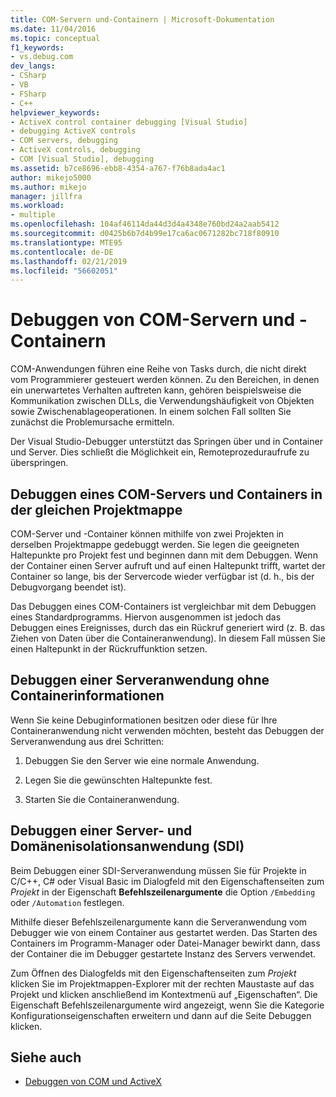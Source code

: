 ```yaml
---
title: COM-Servern und-Containern | Microsoft-Dokumentation
ms.date: 11/04/2016
ms.topic: conceptual
f1_keywords:
- vs.debug.com
dev_langs:
- CSharp
- VB
- FSharp
- C++
helpviewer_keywords:
- ActiveX control container debugging [Visual Studio]
- debugging ActiveX controls
- COM servers, debugging
- ActiveX controls, debugging
- COM [Visual Studio], debugging
ms.assetid: b7ce8696-ebb8-4354-a767-f76b8ada4ac1
author: mikejo5000
ms.author: mikejo
manager: jillfra
ms.workload:
- multiple
ms.openlocfilehash: 104af46114da44d3d4a4348e760bd24a2aab5412
ms.sourcegitcommit: d0425b6b7d4b99e17ca6ac0671282bc718f80910
ms.translationtype: MTE95
ms.contentlocale: de-DE
ms.lasthandoff: 02/21/2019
ms.locfileid: "56602051"
---
```

# <a name="com-server-and-container-debugging"></a>Debuggen von COM-Servern und -Containern
COM-Anwendungen führen eine Reihe von Tasks durch, die nicht direkt vom Programmierer gesteuert werden können. Zu den Bereichen, in denen ein unerwartetes Verhalten auftreten kann, gehören beispielsweise die Kommunikation zwischen DLLs, die Verwendungshäufigkeit von Objekten sowie Zwischenablageoperationen. In einem solchen Fall sollten Sie zunächst die Problemursache ermitteln.

 Der Visual Studio-Debugger unterstützt das Springen über und in Container und Server. Dies schließt die Möglichkeit ein, Remoteprozeduraufrufe zu überspringen.

##  <a name="BKMK_COMServerandContainerintheSameSolution"></a> Debuggen eines COM-Servers und Containers in der gleichen Projektmappe
 COM-Server und -Container können mithilfe von zwei Projekten in derselben Projektmappe gedebuggt werden. Sie legen die geeigneten Haltepunkte pro Projekt fest und beginnen dann mit dem Debuggen. Wenn der Container einen Server aufruft und auf einen Haltepunkt trifft, wartet der Container so lange, bis der Servercode wieder verfügbar ist (d. h., bis der Debugvorgang beendet ist).

 Das Debuggen eines COM-Containers ist vergleichbar mit dem Debuggen eines Standardprogramms. Hiervon ausgenommen ist jedoch das Debuggen eines Ereignisses, durch das ein Rückruf generiert wird (z. B. das Ziehen von Daten über die Containeranwendung). In diesem Fall müssen Sie einen Haltepunkt in der Rückruffunktion setzen.

##  <a name="BKMK_ServerApplicationWithoutContainerInformation"></a> Debuggen einer Serveranwendung ohne Containerinformationen
 Wenn Sie keine Debuginformationen besitzen oder diese für Ihre Containeranwendung nicht verwenden möchten, besteht das Debuggen der Serveranwendung aus drei Schritten:

1.  Debuggen Sie den Server wie eine normale Anwendung.

2.  Legen Sie die gewünschten Haltepunkte fest.

3.  Starten Sie die Containeranwendung.

##  <a name="BKMK_DebuggingaServerandDomainIsolationSDIApplication"></a> Debuggen einer Server- und Domänenisolationsanwendung (SDI)
 Beim Debuggen einer SDI-Serveranwendung müssen Sie für Projekte in C/C++, C# oder Visual Basic im Dialogfeld mit den Eigenschaftenseiten zum *Projekt* in der Eigenschaft **Befehlszeilenargumente** die Option `/Embedding` oder `/Automation` festlegen.

 Mithilfe dieser Befehlszeilenargumente kann die Serveranwendung vom Debugger wie von einem Container aus gestartet werden. Das Starten des Containers im Programm-Manager oder Datei-Manager bewirkt dann, dass der Container die im Debugger gestartete Instanz des Servers verwendet.

 Zum Öffnen des Dialogfelds mit den Eigenschaftenseiten zum *Projekt* klicken Sie im Projektmappen-Explorer mit der rechten Maustaste auf das Projekt und klicken anschließend im Kontextmenü auf „Eigenschaften“. Die Eigenschaft Befehlszeilenargumente wird angezeigt, wenn Sie die Kategorie Konfigurationseigenschaften erweitern und dann auf die Seite Debuggen klicken.

## <a name="see-also"></a>Siehe auch

- [Debuggen von COM und ActiveX](../debugger/com-and-activex-debugging.md)